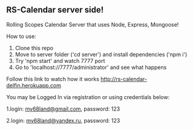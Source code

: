 ## RS-Calendar server side!

Rolling Scopes Calendar Server that uses Node, Express, Mongoose!

How to use:
 1. Clone this repo
 2. Move to server folder ('cd server') and install dependencies ('npm i')
 3. Try 'npm start' and watch 7777 port
 4. Go to 'localhost://7777/administrator' and see what happens

Follow this link to watch how it works http://rs-calendar-delfin.herokuapp.com

You may be Logged In via registration or using credentials below:

  1.login: my68land@gmail.com, password: 123
  
  2.login: my68land@yandex.ru, password: 123

